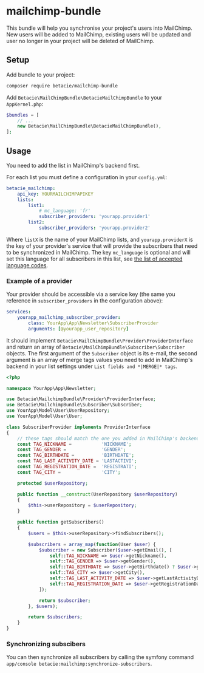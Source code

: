 # mailchimp-bundle

This bundle will help you synchronise your project's users into MailChimp. New users will be added to MailChimp, existing users will be updated and user no longer in your project will be deleted of MailChimp.

## Setup

Add bundle to your project:

```bash
composer require betacie/mailchimp-bundle
```

Add `Betacie\MailChimpBundle\BetacieMailChimpBundle` to your `AppKernel.php`:

```php 
$bundles = [
    // ...
    new Betacie\MailChimpBundle\BetacieMailChimpBundle(),
];
```

## Usage

You need to add the list in MailChimp's backend first.

For each list you must define a configuration in your `config.yml`:

```yaml
betacie_mailchimp:
    api_key: YOURMAILCHIMPAPIKEY
    lists:
        list1:
            # mc_language: 'fr'
            subscriber_providers: 'yourapp.provider1'
        list2:
            subscriber_providers: 'yourapp.provider2'
```

Where `listX` is the name of your MailChimp lists, and `yourapp.providerX` is the key of your provider's service that will provide the subscribers that need to be synchronized in MailChimp. The key `mc_language` is optional and will set this language for all subscribers in this list, see [the list of accepted language codes](http://kb.mailchimp.com/lists/managing-subscribers/view-and-edit-subscriber-languages#code).

### Example of a provider

Your provider should be accessible via a service key (the same you reference in `subscriber_providers` in the configuration above):

```yaml
services:
    yourapp_mailchimp_subscriber_provider:
        class: YourApp\App\Newsletter\SubscriberProvider
        arguments: [@yourapp_user_repository]
```

It should implement `Betacie\MailChimpBundle\Provider\ProviderInterface` and return an array of `Betacie\MailChimpBundle\Subscriber\Subscriber` objects. The first argument of the `Subscriber` object is its e-mail, the second argument is an array of merge tags values you need to add in MailChimp's backend in your list settings under `List fields and *|MERGE|* tags`.

```php
<?php

namespace YourApp\App\Newsletter;

use Betacie\MailchimpBundle\Provider\ProviderInterface;
use Betacie\MailchimpBundle\Subscriber\Subscriber;
use YourApp\Model\User\UserRepository;
use YourApp\Model\User\User;

class SubscriberProvider implements ProviderInterface
{
    // these tags should match the one you added in MailChimp's backend
    const TAG_NICKNAME =           'NICKNAME';
    const TAG_GENDER =             'GENDER';
    const TAG_BIRTHDATE =          'BIRTHDATE';
    const TAG_LAST_ACTIVITY_DATE = 'LASTACTIVI';
    const TAG_REGISTRATION_DATE =  'REGISTRATI';
    const TAG_CITY =               'CITY';

    protected $userRepository;

    public function __construct(UserRepository $userRepository)
    {
        $this->userRepository = $userRepository;
    }

    public function getSubscribers()
    {
        $users = $this->userRepository->findSubscribers();

        $subscribers = array_map(function(User $user) {
            $subscriber = new Subscriber($user->getEmail(), [
                self::TAG_NICKNAME => $user->getNickname(),
                self::TAG_GENDER => $user->getGender(),
                self::TAG_BIRTHDATE => $user->getBirthdate() ? $user->getBirthdate()->format('Y-m-d') : null,
                self::TAG_CITY => $user->getCity(),
                self::TAG_LAST_ACTIVITY_DATE => $user->getLastActivityDate() ? $user->getLastActivityDate()->format('Y-m-d') : null,
                self::TAG_REGISTRATION_DATE => $user->getRegistrationDate() ? $user->getRegistrationDate()->format('Y-m-d') : null,
            ]);

            return $subscriber;
        }, $users);

        return $subscribers;
    }
}
```

### Synchronizing subscibers

You can then synchronize all subscribers by calling the symfony command `app/console betacie:mailchimp:synchronize-subscribers`.